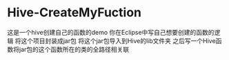 # Hive-CreateMyFuction
这是一个hive创建自己的函数的demo
你在Eclipse中写自己想要创建的函数的逻辑
将这个项目封装成jar包
将这个jar包导入到Hive的lib文件夹
之后写一个Hive函数将jar包的这个函数所在的类的全路径相关联

